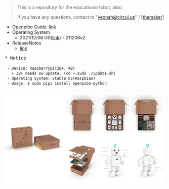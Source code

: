 >This is a repository for the educational robot, pibo.
>
>If you have any questions, contact to "yeonah@circul.us" / [[themaker]](https://themaker.circul.us)

+ Openpibo Guide: [link](https://themakerrobot.github.io/openpibo-python/build/html/index.html)
+ Operating System
  - 2021/12/06 OS([link](https://drive.google.com/file/d/1c7yACdRlR7aM87xkV0wY1ElHurEeKfhW/view?usp=sharing)) - 211206v2
+ ReleaseNotes
  - [link](https://github.com/themakerrobot/themakerrobot/blob/main/ReleaseNotes.md)

<pre>
* Notice
<code>
 - Device: Raspberrypi(3B+, 4B)
   + 3B+ needs sw update. (cd ~;sudo ./update.sh)
 - Operating System: Stable OS(Raspbian)
 - Usage: $ sudo pip3 install openpibo-python
</code>
</pre>
![bg](bg.png)
